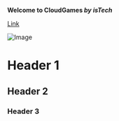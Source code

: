 **Welcome to CloudGames _by_ _isTech_**

[Link](https://play.google.com/store/apps/developer?id=CloudGames+by+isTech)

![Image](https://lh3.googleusercontent.com/KgMSwkZKR5JTAqg7f8rJpOLNHr-LNMtGtpBGDPtaoC6XaYdEWVthaXEC4iI8mopJSqro=s180-rw)


# Header 1
## Header 2
### Header 3
